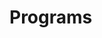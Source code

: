 # Programs






















































































































































































































